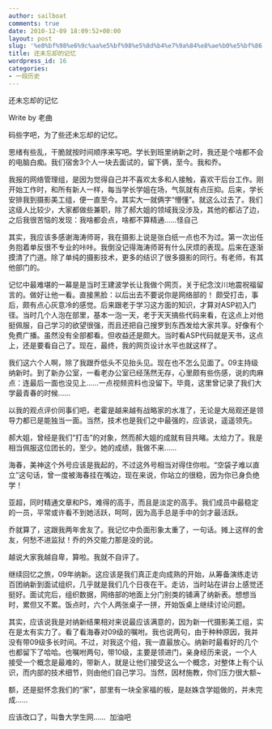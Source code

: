 ```yaml
---
author: sailboat
comments: true
date: 2010-12-09 18:09:52+00:00
layout: post
slug: '%e8%bf%98%e6%9c%aa%e5%bf%98%e5%8d%b4%e7%9a%84%e8%ae%b0%e5%bf%86'
title: 还未忘却的记忆
wordpress_id: 16
categories:
- 一段历史
---
```


还未忘却的记忆




Write  by 老曲




码些字吧，为了些还未忘却的记忆。




思绪有些乱，干脆就按时间顺序来写吧。学长到班里纳新之时，我还是个啥都不会的电脑白痴。我们宿舍3个人一块去面试的，留下俩，至今。我和乔。




我报的网络管理组，是因为觉得自己并不喜欢太多和人接触，喜欢干后台工作。刚开始工作时，和所有新人一样，每当学长学姐在场，气氛就有点压抑。后来，学长安排我到摄影美工组，便一直至今。其实大一就俩字“懵懂”。就这么过去了。我们这级人比较少，大家都做些兼职，除了郝大姐的领域我没涉及，其他的都沾了边，之后我很苦恼的发现：我啥都会点，啥都不算精通……怪自己




其实，我应该多感谢海涛师哥，我在摄影上说是张白纸一点也不为过。第一次出任务抱着单反很不专业的咔咔。我倒没记得海涛师哥有什么厌烦的表现。后来在逐渐摸清了门道。除了单纯的摄影技术，更多的结识了很多摄影的同行。有老师，有其他部门的。




记忆中最难堪的一幕是是当时王建波学长让我做个网页，关于纪念汶川地震祝福留言的。做好让他一看。直接黑脸：以后出去不要说你是网络部的！ 颇受打击，事后，颇有点心灰意冷的感觉。后来跟老于学习这方面的知识，才算对ASP初入门径。当时几个人泡在部里，基本一泡一天，老于天天搞些代码来看，在这点上对他挺佩服，自己学习的欲望很强，而且还把自己搜罗到东西发给大家共享。好像有个免费广播。虽然没有全部都看。但收益还是颇大。当时看ASP代码就是天书，这点上，还是要看自己了。现在，最终，我的网页设计水平也就这样了。




<!-- more -->




我们这六个人啊，除了我跟乔低头不见抬头见。现在也不怎么见面了。09主持级纳新时。到了新办公室，一看老办公室已经荡然无存，心里颇有些伤感，说的肉麻点：连最后一面也没见上……一点视频资料也没留下。毕竟，这里曾记录了我们大学最青春的时候……




以我的观点评价同事们吧，老霍是越来越有战略家的水准了，无论是大局观还是领导力都已是能独当一面。当然，技术也是我们之中最强的，应该说，遥遥领先。




郝大姐，曾经是我们“打击”的对象，然而郝大姐的成就有目共睹。太给力了。我是相当佩服这位团长的，至少。她的成绩，我做不来……




海春，美神这个外号应该是我起的，不过这外号相当对得住你啦。“空袋子难以直立”这句话，曾一度被海春挂在嘴边，现在来说，你站立的很稳，因为你已身负绝学！




亚超，同时精通文章和PS，难得的高手，而且是淡定的高手。我们成员中最稳定的一员，平常或许看不到她活跃，呵呵，因为高手总是手中的剑才最活跃。




乔就算了，这跟我两年舍友了。我记忆中负面形象太重了，一句话。摊上这样的舍友，何愁不进监狱！乔的外交能力那是没的说。




越说大家我越自卑，算啦。我就不自评了。




继续回忆之旅，09年纳新。这应该是我们真正走向成熟的开始，从筹备演练走访百团纳新到面试组织，几乎就是我们几个日夜在干。走访，当时站在讲台上感觉还挺好。面试完后，组织数据，网络部的地面上分门别类的铺满了纳新表。想想当时，累但又不累。饭点时，六个人两张桌子一拼，开始饭桌上继续讨论问题。




其实，应该说我是对纳新结果相对来说最应该满意的，因为新一代摄影美工组，实在是太有实力了。看了看海春对09级的嘱咐。我也说两句，由于种种原因，我并没有带09级多长时间。不过，对我这个组，我一直最放心。纳新时最看好的几个也都留下了哈哈。也嘱咐两句，带10级，主要是领进门，亲身经历来说，一个人接受一个概念是最难的，带新人，就是让他们接受这么一个概念，对整体上有个认识，而内部的技术细节，则由他们自己学习。当然，因材施教，你们压力很大额~




额，还是挺怀念我们的“家”，部里有一块全家福的板，是赵姝含学姐做的，并未完成……




应该改口了，叫鲁大学生网……  加油吧



